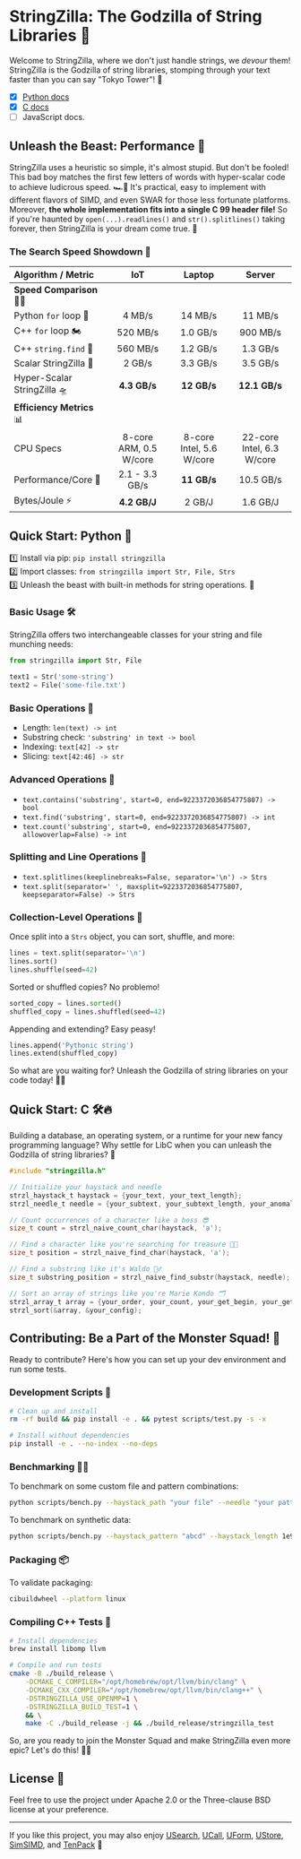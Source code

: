 # StringZilla: The Godzilla of String Libraries 🦖

Welcome to StringZilla, where we don't just handle strings, we *devour* them!
StringZilla is the Godzilla of string libraries, stomping through your text faster than you can say "Tokyo Tower"! 🗼

- [x] [Python docs](#quick-start-python-🐍)
- [x] [C docs](#quick-start-c-🛠️🔥)
- [ ] JavaScript docs.

## Unleash the Beast: Performance 🚀

StringZilla uses a heuristic so simple, it's almost stupid.
But don't be fooled!
This bad boy matches the first few letters of words with hyper-scalar code to achieve ludicrous speed. 🏎️💨
It's practical, easy to implement with different flavors of SIMD, and even SWAR for those less fortunate platforms.
Moreover, __the whole implementation fits into a single C 99 header file!__
So if you're haunted by `open(...).readlines()` and `str().splitlines()` taking forever, then StringZilla is your dream come true. 🌈

### The Search Speed Showdown 🏁

| Algorithm / Metric         |          IoT           |          Laptop          |          Server           |
| :------------------------- | :--------------------: | :----------------------: | :-----------------------: |
| **Speed Comparison** 🐢🐇    |                        |                          |                           |
| Python `for` loop 🐌        |         4 MB/s         |         14 MB/s          |          11 MB/s          |
| C++ `for` loop 🏍️           |        520 MB/s        |         1.0 GB/s         |         900 MB/s          |
| C++ `string.find` 🚗        |        560 MB/s        |         1.2 GB/s         |         1.3 GB/s          |
| Scalar StringZilla 🚀       |         2 GB/s         |         3.3 GB/s         |         3.5 GB/s          |
| Hyper-Scalar StringZilla 🛸 |      **4.3 GB/s**      |       **12 GB/s**        |       **12.1 GB/s**       |
| **Efficiency Metrics** 📊   |                        |                          |                           |
| CPU Specs                  | 8-core ARM, 0.5 W/core | 8-core Intel, 5.6 W/core | 22-core Intel, 6.3 W/core |
| Performance/Core 💪         |     2.1 - 3.3 GB/s     |       **11 GB/s**        |         10.5 GB/s         |
| Bytes/Joule ⚡              |      **4.2 GB/J**      |          2 GB/J          |         1.6 GB/J          |

## Quick Start: Python 🐍

1️⃣ Install via pip: `pip install stringzilla`  
2️⃣ Import classes: `from stringzilla import Str, File, Strs`  
3️⃣ Unleash the beast with built-in methods for string operations. 🎉

### Basic Usage 🛠️

StringZilla offers two interchangeable classes for your string and file munching needs:

```python
from stringzilla import Str, File

text1 = Str('some-string')
text2 = File('some-file.txt')
```

### Basic Operations 📏

- Length: `len(text) -> int`
- Substring check: `'substring' in text -> bool`
- Indexing: `text[42] -> str`
- Slicing: `text[42:46] -> str`

### Advanced Operations 🧠

- `text.contains('substring', start=0, end=9223372036854775807) -> bool`
- `text.find('substring', start=0, end=9223372036854775807) -> int`
- `text.count('substring', start=0, end=9223372036854775807, allowoverlap=False) -> int`

### Splitting and Line Operations 🍕

- `text.splitlines(keeplinebreaks=False, separator='\n') -> Strs`
- `text.split(separator=' ', maxsplit=9223372036854775807, keepseparator=False) -> Strs`

### Collection-Level Operations 🎲

Once split into a `Strs` object, you can sort, shuffle, and more:

```python
lines = text.split(separator='\n')
lines.sort()
lines.shuffle(seed=42)
```

Sorted or shuffled copies? No problemo!

```python
sorted_copy = lines.sorted()
shuffled_copy = lines.shuffled(seed=42)
```

Appending and extending? Easy peasy!

```python
lines.append('Pythonic string')
lines.extend(shuffled_copy)
```

So what are you waiting for? Unleash the Godzilla of string libraries on your code today! 🦖🔥

## Quick Start: C 🛠️🔥

Building a database, an operating system, or a runtime for your new fancy programming language? Why settle for LibC when you can unleash the Godzilla of string libraries? 🦖

```c
#include "stringzilla.h"

// Initialize your haystack and needle
strzl_haystack_t haystack = {your_text, your_text_length};
strzl_needle_t needle = {your_subtext, your_subtext_length, your_anomaly_offset};

// Count occurrences of a character like a boss 😎
size_t count = strzl_naive_count_char(haystack, 'a');

// Find a character like you're searching for treasure 🏴‍☠️
size_t position = strzl_naive_find_char(haystack, 'a');

// Find a substring like it's Waldo 🕵️‍♂️
size_t substring_position = strzl_naive_find_substr(haystack, needle);

// Sort an array of strings like you're Marie Kondo 🗂️
strzl_array_t array = {your_order, your_count, your_get_begin, your_get_length, your_handle};
strzl_sort(&array, &your_config);
```

## Contributing: Be a Part of the Monster Squad! 👾

Ready to contribute? Here's how you can set up your dev environment and run some tests.

### Development Scripts 📜

```sh
# Clean up and install
rm -rf build && pip install -e . && pytest scripts/test.py -s -x

# Install without dependencies
pip install -e . --no-index --no-deps
```

### Benchmarking 🏋️‍♂️

To benchmark on some custom file and pattern combinations:

```sh
python scripts/bench.py --haystack_path "your file" --needle "your pattern"
```

To benchmark on synthetic data:

```sh
python scripts/bench.py --haystack_pattern "abcd" --haystack_length 1e9 --needle "abce"
```

### Packaging 📦

To validate packaging:

```sh
cibuildwheel --platform linux
```

### Compiling C++ Tests 🧪

```sh
# Install dependencies
brew install libomp llvm

# Compile and run tests
cmake -B ./build_release \
    -DCMAKE_C_COMPILER="/opt/homebrew/opt/llvm/bin/clang" \
    -DCMAKE_CXX_COMPILER="/opt/homebrew/opt/llvm/bin/clang++" \
    -DSTRINGZILLA_USE_OPENMP=1 \
    -DSTRINGZILLA_BUILD_TEST=1 \
    && \
    make -C ./build_release -j && ./build_release/stringzilla_test
```

So, are you ready to join the Monster Squad and make StringZilla even more epic? Let's do this! 🦖🚀

## License 📜

Feel free to use the project under Apache 2.0 or the Three-clause BSD license at your preference.

---

If you like this project, you may also enjoy [USearch][usearch], [UCall][ucall], [UForm][uform], [UStore][ustore], [SimSIMD][simsimd], and [TenPack][tenpack] 🤗

[usearch]: https://github.com/unum-cloud/usearch
[ucall]: https://github.com/unum-cloud/ucall
[uform]: https://github.com/unum-cloud/uform
[ustore]: https://github.com/unum-cloud/ustore
[simsimd]: https://github.com/ashvardanian/simsimd
[tenpack]: https://github.com/ashvardanian/tenpack